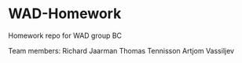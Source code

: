 # WAD-Homework
Homework repo for WAD group BC

Team members:
Richard Jaarman
Thomas Tennisson
Artjom Vassiljev

